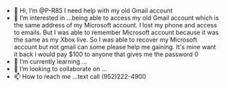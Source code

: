 - 👋 Hi, I’m @P-R85 I need help with my old Gmail account 
- 👀 I’m interested in ...being able to access my old Gmail account which is the same address of my Microsoft account. I lost my phone and access to emails. But I was able to remember Microsoft account because it was the same as my Xbox live.  So I was able to recover my Microsoft account but not gmail can some please help me gaining. It's mine want it back i would pay $100 to anyone that gives me the password 0  
- 🌱 I’m currently learning ...
- 💞️ I’m looking to collaborate on ...
- 📫 How to reach me ...text call (952)222-4900

<!---
P-R85/P-R85 is a ✨ special ✨ repository because its `README.md` (this file) appears on your GitHub profile.
You can click the Preview link to take a look at your changes.
--->
